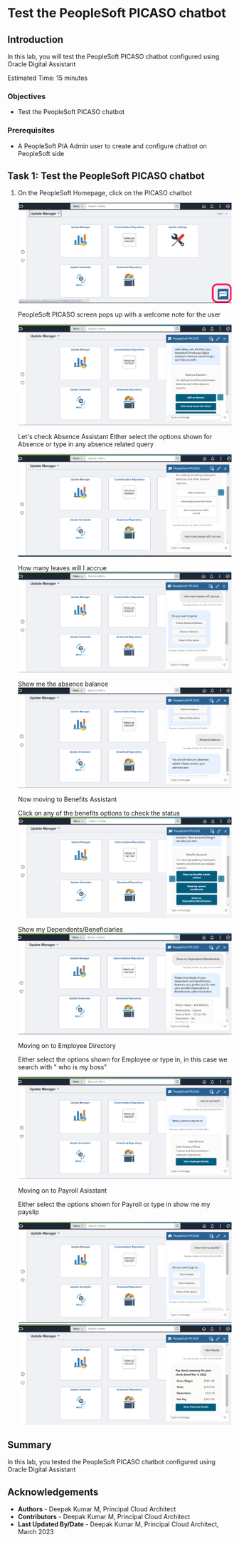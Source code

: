 # Test the PeopleSoft PICASO chatbot

## Introduction

In this lab, you will test the PeopleSoft PICASO chatbot configured using Oracle Digital Assistant

Estimated Time: 15 minutes


### Objectives
* Test the PeopleSoft PICASO chatbot

### Prerequisites
*  A PeopleSoft PIA Admin user to create and configure chatbot on PeopleSoft side

## Task 1: Test the PeopleSoft PICASO chatbot

1. On the PeopleSoft Homepage, click on the PICASO chatbot

    ![click on chatbot at the bottom right of the screen](./images/psft-bot-homepage.png " ")

    PeopleSoft PICASO screen pops up with a welcome note for the user

    ![PICASO welcome greet](./images/picaso-example.png " ") 


    Let's check Absence Assistant
    Either select the options shown for Absence or type in any absence related query

    ![PICASO screen dialog](./images/picaso-example1.png " ") 
    
    How many leaves will I accrue
    ![PICASO screen dialog](./images/picaso-example2.png " ") 

    Show me the absence balance
    ![PICASO screen dialog](./images/picaso-example3.png " ") 
 
    Now moving to Benefits Assistant

    Click on any of the benefits options to check the status
    ![PICASO screen dialog](./images/picaso-example4.png " ") 

    Show my Dependents/Beneficiaries
    ![PICASO screen dialog](./images/picaso-example5.png " ") 

    Moving on to Employee Directory

    Either select the options shown for Employee or type in, in this case we search with " who is my boss"

    ![PICASO screen dialog](./images/picaso-example6.png " ") 

    Moving on to Payroll Asisstant
    
    Either select the options shown for Payroll or type in show me my payslip

    ![PICASO screen dialog](./images/picaso-example7.png " ") 
    ![PICASO screen dialog](./images/picaso-example8.png " ") 



    
## Summary

In this lab, you tested the PeopleSoft PICASO chatbot configured using Oracle Digital Assistant




## Acknowledgements
* **Authors** - Deepak Kumar M, Principal Cloud Architect
* **Contributors** - Deepak Kumar M, Principal Cloud Architect
* **Last Updated By/Date** - Deepak Kumar M, Principal Cloud Architect, March 2023


